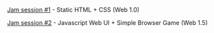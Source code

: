 [Jam session #1](1-static-html-css) - Static HTML + CSS (Web 1.0)

[Jam session #2](2-js-webui-simple-game) - Javascript Web UI + Simple Browser Game (Web 1.5)
